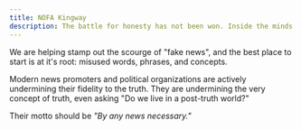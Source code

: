 ```yaml
---
title: NOFA Kingway
description: The battle for honesty has not been won. Inside the minds of many people near you, and influential thinkers in your life, is a terrible mind-virus.
---
```


We are helping stamp out the scourge of "fake news", and the best place to start is at it's root: misused words, phrases, and concepts.

Modern news promoters and political organizations are actively undermining their fidelity to the truth. They are undermining the very concept of truth, even asking "Do we live in a post-truth world?"

Their motto should be _"By any news necessary."_